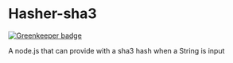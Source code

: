 Hasher-sha3
===========

[![Greenkeeper badge](https://badges.greenkeeper.io/abhijit945/Hasher-sha3.svg)](https://greenkeeper.io/)

A node.js that can provide with a sha3 hash when a String is input
